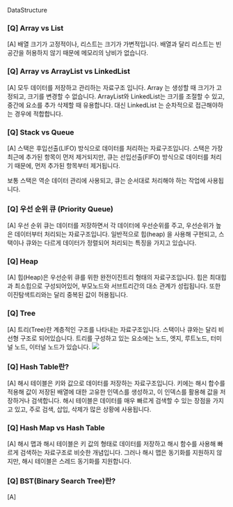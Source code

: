 DataStructure
### [Q] Array vs List
[A]
배열 크기가 고정적이나, 리스트는 크기가 가변적입니다.
배열과 달리 리스트는 빈 공간을 허용하지 않기 때문에 메모리의 낭비가 없습니다.
<br>
### [Q] Array vs ArrayList vs LinkedList
[A]
모두 데이터를 저장하고 관리하는 자료구조 입니다. Array 는 생성할 때 크기가 고정되고, 크기를 변경할 수 없습니다. ArrayList와 LinkedList는 크기를 조절할 수 있고, 중간에 요소를 추가 삭제할 때 유용합니다. 대신 LinkedList 는 순차적으로 접근해야하는 경우에 적합합니다.
<br>
### [Q] Stack vs Queue
[A]
스택은 후입선출(LIFO) 방식으로 데이터를 처리하는 자료구조입니다. 스택은 가장 최근에 추가된 항목이 먼저 제거되지만, 큐는 선입선출(FIFO) 방식으로 데이터를 처리기 때문에, 먼저 추가된 항목부터 제거됩니다.

보통 스택은 역순 데이터 관리에 사용되고, 큐는 순서대로 처리해야 하는 작업에 사용됩니다.
<br>
### [Q] 우선 순위 큐 (Priority Queue)
[A]
우선 순위 큐는 데이터를 저장하면서 각 데이터에 우선순위를 주고, 우선순위가 높은 데이터부터 처리되는 자료구조입니다. 일반적으로 힙(heap) 을 사용해 구현되고, 스택이나 큐와는 다르게 데이터가 정렬되어 처리되는 특징을 가지고 있습니다. 
<br>
### [Q] Heap
[A]
힙(Heap)은 우선순위 큐를 위한 완전이진트리 형태의 자료구조입니다. 
힙은 최대힙과 최소힙으로 구성되어있어, 부모노드와 서브트리간의 대소 관계가 성립됩니다. 또한 이진탐색트리와는 달리 중복된 값이 허용됩니다. 
<br>
### [Q] Tree
[A]
트리(Tree)란 계층적인 구조를 나타내는 자료구조입니다. 스택이나 큐와는 달리 비선형 구조로 되어있습니다. 트리를 구성하고 있는 요소에는 노드, 엣지, 루트노드, 터미널 노드, 이터널 노드가 있습니다.
![](https://velog.velcdn.com/images/nodada/post/52c45629-cbb7-40b3-8eca-e96c8e89ecaa/image.png)
<br>
### [Q] Hash Table란?
[A]
해시 테이블은 키와 값으로 데이터를 저장하는 자료구조입니다. 키에는 해시 합수를 적용해 값이 저장된 배열에 대한 고유한 인덱스를 생성하고, 이 인덱스를 활용해 값을 저장하거나 검색합니다. 해시 테이블은 데이터를 매우 빠르게 검색할 수 있는 장점을 가지고 있고, 주로 검색, 삽입, 삭제가 많은 상황에 사용됩니다.
<br>
### [Q] Hash Map vs Hash Table
[A]
해시 맵과 해시 테이블은 키 값의 형태로 데이터를 저장하고 해시 함수를 사용해 빠르게 검색하는 자료구조로 비슷한 개념입니다. 그러나 해시 맵은 동기화를 지원하지 않지만, 해시 테이블은 스레드 동기화를 지원합니다.
<br>
### [Q] BST(Binary Search Tree)란?
[A]
<br>
